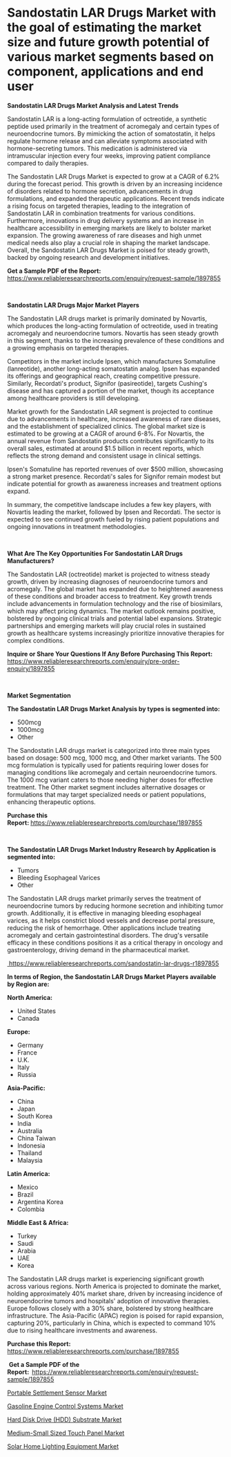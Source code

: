 <p><h1>Sandostatin LAR Drugs Market with the goal of estimating the market size and future growth potential of various market segments based on component, applications and end user</h1></p><p><strong>Sandostatin LAR Drugs Market Analysis and Latest Trends</strong></p>
<p><p>Sandostatin LAR is a long-acting formulation of octreotide, a synthetic peptide used primarily in the treatment of acromegaly and certain types of neuroendocrine tumors. By mimicking the action of somatostatin, it helps regulate hormone release and can alleviate symptoms associated with hormone-secreting tumors. This medication is administered via intramuscular injection every four weeks, improving patient compliance compared to daily therapies.</p><p>The Sandostatin LAR Drugs Market is expected to grow at a CAGR of 6.2% during the forecast period. This growth is driven by an increasing incidence of disorders related to hormone secretion, advancements in drug formulations, and expanded therapeutic applications. Recent trends indicate a rising focus on targeted therapies, leading to the integration of Sandostatin LAR in combination treatments for various conditions. Furthermore, innovations in drug delivery systems and an increase in healthcare accessibility in emerging markets are likely to bolster market expansion. The growing awareness of rare diseases and high unmet medical needs also play a crucial role in shaping the market landscape. Overall, the Sandostatin LAR Drugs Market is poised for steady growth, backed by ongoing research and development initiatives.</p></p>
<p><strong>Get a Sample PDF of the Report:&nbsp;</strong> <a href="https://www.reliableresearchreports.com/enquiry/request-sample/1897855?utm_campaign=2286&utm_medium=2&utm_source=Github&utm_content=ia&utm_term=08032025&utm_id=sandostatin-lar-drugs">https://www.reliableresearchreports.com/enquiry/request-sample/1897855</a></p>
<p>&nbsp;</p>
<p><strong>Sandostatin LAR Drugs Major Market Players</strong></p>
<p><p>The Sandostatin LAR drugs market is primarily dominated by Novartis, which produces the long-acting formulation of octreotide, used in treating acromegaly and neuroendocrine tumors. Novartis has seen steady growth in this segment, thanks to the increasing prevalence of these conditions and a growing emphasis on targeted therapies. </p><p>Competitors in the market include Ipsen, which manufactures Somatuline (lanreotide), another long-acting somatostatin analog. Ipsen has expanded its offerings and geographical reach, creating competitive pressure. Similarly, Recordati's product, Signifor (pasireotide), targets Cushing's disease and has captured a portion of the market, though its acceptance among healthcare providers is still developing.</p><p>Market growth for the Sandostatin LAR segment is projected to continue due to advancements in healthcare, increased awareness of rare diseases, and the establishment of specialized clinics. The global market size is estimated to be growing at a CAGR of around 6-8%. For Novartis, the annual revenue from Sandostatin products contributes significantly to its overall sales, estimated at around $1.5 billion in recent reports, which reflects the strong demand and consistent usage in clinical settings.</p><p>Ipsen's Somatuline has reported revenues of over $500 million, showcasing a strong market presence. Recordati's sales for Signifor remain modest but indicate potential for growth as awareness increases and treatment options expand.</p><p>In summary, the competitive landscape includes a few key players, with Novartis leading the market, followed by Ipsen and Recordati. The sector is expected to see continued growth fueled by rising patient populations and ongoing innovations in treatment methodologies.</p></p>
<p>&nbsp;</p>
<p><strong>What Are The Key Opportunities For Sandostatin LAR Drugs Manufacturers?</strong></p>
<p><p>The Sandostatin LAR (octreotide) market is projected to witness steady growth, driven by increasing diagnoses of neuroendocrine tumors and acromegaly. The global market has expanded due to heightened awareness of these conditions and broader access to treatment. Key growth trends include advancements in formulation technology and the rise of biosimilars, which may affect pricing dynamics. The market outlook remains positive, bolstered by ongoing clinical trials and potential label expansions. Strategic partnerships and emerging markets will play crucial roles in sustained growth as healthcare systems increasingly prioritize innovative therapies for complex conditions.</p></p>
<p><strong>Inquire or Share Your Questions If Any Before Purchasing This Report:</strong> <a href="https://www.reliableresearchreports.com/enquiry/pre-order-enquiry/1897855?utm_campaign=2286&utm_medium=2&utm_source=Github&utm_content=ia&utm_term=08032025&utm_id=sandostatin-lar-drugs">https://www.reliableresearchreports.com/enquiry/pre-order-enquiry/1897855</a></p>
<p>&nbsp;</p>
<p><strong>Market Segmentation</strong></p>
<p><strong>The Sandostatin LAR Drugs Market Analysis by types is segmented into:</strong></p>
<p><ul><li>500mcg</li><li>1000mcg</li><li>Other</li></ul></p>
<p><p>The Sandostatin LAR drugs market is categorized into three main types based on dosage: 500 mcg, 1000 mcg, and Other market variants. The 500 mcg formulation is typically used for patients requiring lower doses for managing conditions like acromegaly and certain neuroendocrine tumors. The 1000 mcg variant caters to those needing higher doses for effective treatment. The Other market segment includes alternative dosages or formulations that may target specialized needs or patient populations, enhancing therapeutic options.</p></p>
<p><strong>Purchase this Report:&nbsp;</strong><a href="https://www.reliableresearchreports.com/purchase/1897855?utm_campaign=2286&utm_medium=2&utm_source=Github&utm_content=ia&utm_term=08032025&utm_id=sandostatin-lar-drugs">https://www.reliableresearchreports.com/purchase/1897855</a></p>
<p>&nbsp;</p>
<p><strong>The Sandostatin LAR Drugs Market Industry Research by Application is segmented into:</strong></p>
<p><ul><li>Tumors</li><li>Bleeding Esophageal Varices</li><li>Other</li></ul></p>
<p><p>The Sandostatin LAR drugs market primarily serves the treatment of neuroendocrine tumors by reducing hormone secretion and inhibiting tumor growth. Additionally, it is effective in managing bleeding esophageal varices, as it helps constrict blood vessels and decrease portal pressure, reducing the risk of hemorrhage. Other applications include treating acromegaly and certain gastrointestinal disorders. The drug's versatile efficacy in these conditions positions it as a critical therapy in oncology and gastroenterology, driving demand in the pharmaceutical market.</p></p>
<p><a href="https://www.reliableresearchreports.com/sandostatin-lar-drugs-r1897855?utm_campaign=2286&utm_medium=2&utm_source=Github&utm_content=ia&utm_term=08032025&utm_id=sandostatin-lar-drugs">&nbsp;https://www.reliableresearchreports.com/sandostatin-lar-drugs-r1897855</a></p>
<p><strong>In terms of Region, the Sandostatin LAR Drugs Market Players available by Region are:</strong></p>
<p>
    <p> <strong> North America: </strong>
        <ul>
            <li>United States</li>
            <li>Canada</li>
        </ul>
        </p> 
    <p> <strong> Europe: </strong>
        <ul>
            <li>Germany</li>
            <li>France</li>
            <li>U.K.</li>
            <li>Italy</li>
            <li>Russia</li>
        </ul>
        </p> 
    <p> <strong> Asia-Pacific: </strong>
        <ul>
            <li>China</li>
            <li>Japan</li>
            <li>South Korea</li>
            <li>India</li>
            <li>Australia</li>
            <li>China Taiwan</li>
            <li>Indonesia</li>
            <li>Thailand</li>
            <li>Malaysia</li>
        </ul>
        </p> 
    <p> <strong> Latin America: </strong>
        <ul>
            <li>Mexico</li>
            <li>Brazil</li>
            <li>Argentina Korea</li>
            <li>Colombia</li>
        </ul>
        </p> 
    <p> <strong> Middle East & Africa: </strong>
        <ul>
            <li>Turkey</li>
            <li>Saudi</li>
            <li>Arabia</li>
            <li>UAE</li>
            <li>Korea</li>
        </ul>
    </p>
    </p>
<p><p>The Sandostatin LAR drugs market is experiencing significant growth across various regions. North America is projected to dominate the market, holding approximately 40% market share, driven by increasing incidence of neuroendocrine tumors and hospitals' adoption of innovative therapies. Europe follows closely with a 30% share, bolstered by strong healthcare infrastructure. The Asia-Pacific (APAC) region is poised for rapid expansion, capturing 20%, particularly in China, which is expected to command 10% due to rising healthcare investments and awareness.</p></p>
<p><strong>Purchase this Report: </strong><a href="https://www.reliableresearchreports.com/purchase/1897855?utm_campaign=2286&utm_medium=2&utm_source=Github&utm_content=ia&utm_term=08032025&utm_id=sandostatin-lar-drugs">https://www.reliableresearchreports.com/purchase/1897855</a></p>
<p>&nbsp;<strong>Get a Sample PDF of the Report:&nbsp;&nbsp;</strong><a href="https://www.reliableresearchreports.com/enquiry/request-sample/1897855?utm_campaign=2286&utm_medium=2&utm_source=Github&utm_content=ia&utm_term=08032025&utm_id=sandostatin-lar-drugs">https://www.reliableresearchreports.com/enquiry/request-sample/1897855</a></p>
<p><strong></strong></p>
<p><p><a href="https://www.linkedin.com/pulse/portable-settlement-sensor-market-drivers-challenges-forecast-0quef?utm_campaign=2286&utm_medium=2&utm_source=Github&utm_content=ia&utm_term=08032025&utm_id=sandostatin-lar-drugs">Portable Settlement Sensor Market</a></p><p><a href="https://www.linkedin.com/pulse/forecasting-growth-gasoline-engine-control-systems-market-2025-2032-tvwde?utm_campaign=2286&utm_medium=2&utm_source=Github&utm_content=ia&utm_term=08032025&utm_id=sandostatin-lar-drugs">Gasoline Engine Control Systems Market</a></p><p><a href="https://www.linkedin.com/pulse/industry-analysis-technological-advancements-hard-disk-drive-gcluf?utm_campaign=2286&utm_medium=2&utm_source=Github&utm_content=ia&utm_term=08032025&utm_id=sandostatin-lar-drugs">Hard Disk Drive (HDD) Substrate Market</a></p><p><a href="https://www.linkedin.com/pulse/in-depth-review-medium-small-sized-touch-panel-market-size-segmentation-ij9ne?utm_campaign=2286&utm_medium=2&utm_source=Github&utm_content=ia&utm_term=08032025&utm_id=sandostatin-lar-drugs">Medium-Small Sized Touch Panel Market</a></p><p><a href="https://www.linkedin.com/pulse/current-valuation-of74-cagr-report-provides-thorough-study-solar-af5ne?utm_campaign=2286&utm_medium=2&utm_source=Github&utm_content=ia&utm_term=08032025&utm_id=sandostatin-lar-drugs">Solar Home Lighting Equipment Market</a></p></p>